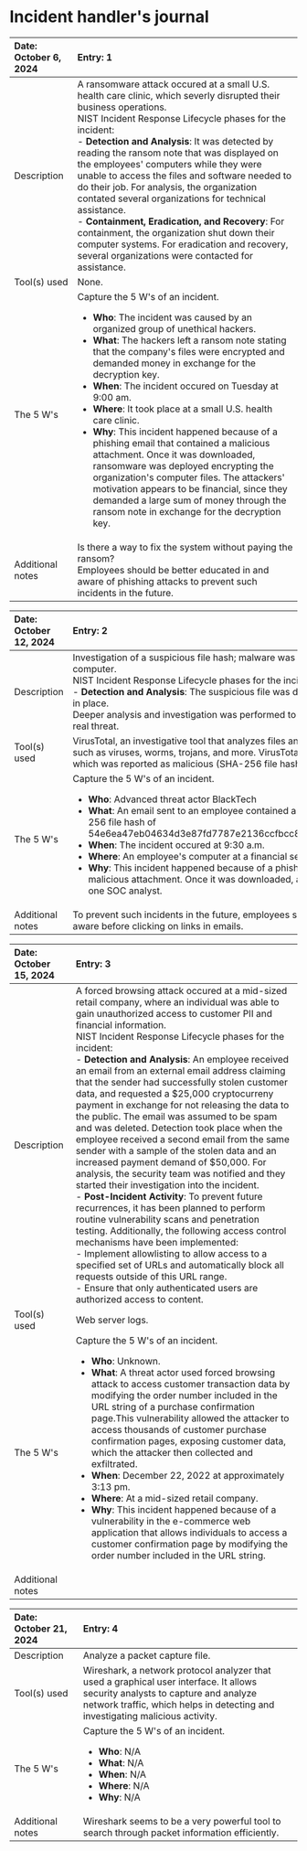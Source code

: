 <h1>Incident handler's journal</h1>

|Date: October 6, 2024	|Entry: 1|
|:-----------------------|:--------|
Description	|A ransomware attack occured at a small U.S. health care clinic, which severly disrupted their business operations.<br/> NIST Incident Response Lifecycle phases for the incident:<br/>- <b>Detection and Analysis</b>: It was detected by reading the ransom note that was displayed on the employees' computers while they were unable to access the files and software needed to do their job. For analysis, the organization contated several organizations for technical assistance.<br/>- <b>Containment, Eradication, and Recovery</b>: For containment, the organization shut down their computer systems. For eradication and recovery, several organizations were contacted for assistance.|
|Tool(s) used	|None.|
|The 5 W's 	|Capture the 5 W's of an incident.<ul><li><b>Who</b>: The incident was caused by an organized group of unethical hackers.</li><li><b>What</b>: The hackers left a ransom note stating that the company's files were encrypted and demanded money in exchange for the decryption key.</li><li><b>When</b>: The incident occured on Tuesday at 9:00 am.</li><li><b>Where</b>: It took place at a small U.S. health care clinic.</li><li><b>Why</b>: This incident happened because of a phishing email that contained a malicious attachment. Once it was downloaded, ransomware was deployed encrypting the organization's computer files. The attackers' motivation appears to be financial, since they demanded a large sum of money through the ransom note in exchange for the decryption key.</li></ul>|
|Additional notes	|Is there a way to fix the system without paying the ransom?</br>Employees should be better educated in and aware of phishing attacks to prevent such incidents in the future.|



|Date: October 12, 2024	|Entry: 2|
|:-----------------------|:--------|
|Description|	Investigation of a suspicious file hash; malware was downloaded on an employee's computer.<br/>NIST Incident Response Lifecycle phases for the incident:<br/>- <b>Detection and Analysis</b>: The suspicious file was detected by the security systems in place.<br/>Deeper analysis and investigation was performed to determine if the alert signified a real threat.|
|Tool(s) used|	VirusTotal, an investigative tool that analyzes files and URLs for malicious content such as viruses, worms, trojans, and more. VirusTotal was used to analyze a file hash, which was reported as malicious (SHA-256 file hash).|
|The 5 W's| 	Capture the 5 W's of an incident. <ul><li><b>Who</b>: Advanced threat actor BlackTech </li><li><b>What</b>: An email sent to an employee contained a malicious file attachment (SHA-256 file hash of 54e6ea47eb04634d3e87fd7787e2136ccfbcc80ade34f246a12cf93bab527f6b.</li> <li><b>When</b>: The incident occured at 9:30 a.m. </li><li><b>Where</b>: An employee's computer at a financial services company. </li><li><b>Why</b>: This incident happened because of a phishing email that contained a malicious attachment. Once it was downloaded, an alert was received by a level one SOC analyst.</li></ul>|
|Additional notes|	To prevent such incidents in the future, employees should be trained to be more aware before clicking on links in emails.|



|Date: October 15, 2024	|Entry: 3|
|:-----------------------|:--------|
|Description|	A forced browsing attack occured at a mid-sized retail company, where an individual was able to gain unauthorized access to customer PII and financial information. <br/>NIST Incident Response Lifecycle phases for the incident:<br/> - <b>Detection and Analysis</b>: An employee received an email from an external email address claiming that the sender had successfully stolen customer data, and requested a $25,000 cryptocurreny payment in exchange for not releasing the data to the public. The email was assumed to be spam and was deleted. Detection took place when the employee received a second email from the same sender with a sample of the stolen data and an increased payment demand of $50,000. For analysis, the security team was notified and they started their investigation into the incident. <br/>- <b>Post-Incident Activity</b>: To prevent future recurrences, it has been planned to perform routine vulnerability scans and penetration testing. Additionally, the following access control mechanisms have been implemented:<br/>    - Implement allowlisting to allow access to a specified set of URLs and automatically block all requests outside of this URL range.<br/>- Ensure that only authenticated users are authorized access to content.|
|Tool(s) used	|Web server logs.|
|The 5 W's |	Capture the 5 W's of an incident.<ul><li><b>Who</b>: Unknown.</li> <li><b>What</b>: A threat actor used forced browsing attack to access customer transaction data by modifying the order number included in the URL string of a purchase confirmation page.This vulnerability allowed the attacker to access thousands of customer purchase confirmation pages, exposing customer data, which the attacker then collected and exfiltrated.</li><li><b>When</b>: December 22, 2022 at approximately 3:13 pm.</li><li><b>Where</b>: At a mid-sized retail company.</li><li><b>Why</b>: This incident happened because of a vulnerability in the e-commerce web application that allows individuals to access a customer confirmation page by modifying the order number included in the URL string.</li></ul>
|Additional notes| |	



|Date: October 21, 2024	|Entry: 4|
|:-----------------------|:--------|
|Description|	Analyze a packet capture file.|
|Tool(s) used	|Wireshark, a network protocol analyzer that used a graphical user interface. It allows security analysts to capture and analyze network traffic, which helps in detecting and investigating malicious activity.|
|The 5 W's |	Capture the 5 W's of an incident. <ul><li><b>Who</b>: N/A </li><li><b>What</b>: N/A</li><li> <b>When</b>: N/A </li><li><b>Where</b>: N/A </li><li><b>Why</b>: N/A</li></ul>|
|Additional notes|	Wireshark seems to be a very powerful tool to search through packet information efficiently. |
